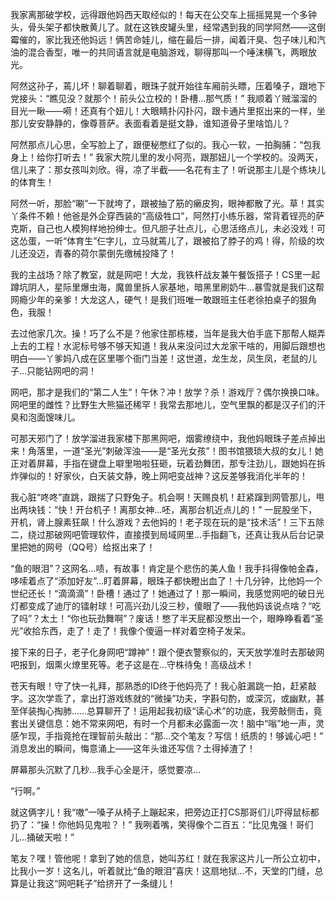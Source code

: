 我家离那破学校，远得跟他妈西天取经似的！每天在公交车上摇摇晃晃一个多钟头，骨头架子都快散黄儿了。就在这铁皮罐头里，经常遇到我的同学阿然——这倒霉催的，家比我还他妈远！俩苦命娃儿，缩在最后一排，闻着汗臭、包子味儿和汽油的混合香型，唯一的共同语言就是电脑游戏，聊得那叫一个唾沫横飞，两眼放光。

阿然这孙子，蔫儿坏！聊着聊着，眼珠子就开始往车厢前头瞟，压着嗓子，跟地下党接头：“瞧见没？就那个！前头公立校的！卧槽…那气质！” 我顺着丫贼溜溜的目光一瞅——嗬！还真有个妞儿！大眼睛扑闪扑闪，跟卡通片里抠出来的一样，坐那儿安安静静的，像尊菩萨。表面看着是挺文静，谁知道骨子里啥馅儿？

阿然那点儿心思，全写脸上了，跟便秘憋红了似的。我心一软，一拍胸脯：“包我身上！给你打听去！” 我家大院儿里的发小阿亮，跟那妞儿一个学校的。没两天，信儿来了：那女孩叫刘欣。得，凉了半截——名花有主了！听说那主儿是个练块儿的体育生！

阿然一听，那脸“唰”一下就垮了，跟被抽了筋的癞皮狗，眼神都散了光。草！其实丫条件不赖！他爸是外企穿西装的“高级牲口”，阿然打小练乐器，常背着锃亮的萨克斯，自己也人模狗样地扮绅士。但凡胆子壮点儿，心思活络点儿，未必没戏！可这怂蛋，一听“体育生”仨字儿，立马就蔫儿了，跟被掐了脖子的鸡！得，阶级的坎儿还没迈，青春的荷尔蒙倒先缴械投降了！

我的主战场？除了教室，就是网吧！大龙，我铁杆战友兼午餐饭搭子！CS里一起蹲坑阴人，星际里爆虫海，魔兽里拆人家基地，暗黑里刷奶牛…暴雪就是我们这帮网瘾少年的亲爹！大龙这人，硬气！是我们班唯一敢跟班主任老徐拍桌子的狠角色，我服！

去过他家几次。操！巧了么不是？他家住那栋楼，当年是我大伯手底下那帮人糊弄上去的工程！水泥标号够不够天知道！我从来没问过大龙家干啥的，用脚后跟想也明白——丫爹妈八成在区里哪个衙门当差！这世道，龙生龙，凤生凤，老鼠的儿子…只能钻网吧的洞！

网吧，那才是我们的“第二人生”！午休？冲！放学？杀！游戏厅？偶尔换换口味。网吧里的雌性？比野生大熊猫还稀罕！我常去那地儿，空气里飘的都是汉子们的汗臭和泡面馊味儿。

可那天邪门了！放学溜进我家楼下那黑网吧，烟雾缭绕中，我他妈眼珠子差点掉出来！角落里，一道“圣光”刺破浑浊——是“圣光女孩”！图书馆猥琐大叔的女儿！她正对着屏幕，手指在键盘上噼里啪啦狂砸，玩着劲舞团，那专注劲儿，跟她妈在拆炸弹似的！好家伙，白天装文静，晚上网吧变战神？这反差够我消化半年的！

我心脏“咚咚”直跳，跟揣了只野兔子。机会啊！天赐良机！赶紧蹿到网管那儿，甩出两块钱：“快！开台机子！离那女神…呸，离那台机近点儿的！” 一屁股坐下，开机，肾上腺素狂飙！什么游戏？去他妈的！老子现在玩的是“技术活”！三下五除二，绕过那破网吧管理软件，直接摸到局域网里…手指翻飞，还真让我从后台记录里把她的网号（QQ号）给抠出来了！

“鱼的眼泪”？这网名…啧，有故事！肯定是个悲伤的美人鱼！我手抖得像帕金森，哆嗦着点了“添加好友”…盯着屏幕，眼珠子都快瞪出血了！十几分钟，比他妈一个世纪还长！“滴滴滴”！卧槽！通过了！她通过了！那一瞬间，我感觉网吧的破日光灯都变成了迪厅的镭射球！可高兴劲儿没三秒，傻眼了——我他妈该说点啥？“吃了吗”？太土！“你也玩劲舞啊”？废话！憋了半天屁都没憋出一个，眼睁睁看着“圣光”收拾东西，走了！走了！我像个傻逼一样对着空椅子发呆。

接下来的日子，老子化身网吧“蹲神”！跟个便衣警察似的，天天放学准时去那破网吧报到，烟熏火燎里死等。老子这是在…守株待兔！高级战术！

苍天有眼！守了快一礼拜，那熟悉的ID终于他妈亮了！我心脏漏跳一拍，赶紧敲字。这次学乖了，拿出打游戏练就的“微操”功夫，字斟句酌，或深沉，或幽默，甚至佯装掏心掏肺……总算聊开了！运用起我初级“读心术”的功底，我旁敲侧击，竟套出关键信息：她不常来网吧，有时一个月都未必露面一次！脑中“嗡”地一声，灵感乍现，手指竟抢在理智前头敲出：“那…交个笔友？写信！纸质的！够诚心吧！” 消息发出的瞬间，悔意涌上——这年头谁还写信？土得掉渣了！

屏幕那头沉默了几秒…我手心全是汗，感觉要凉…

“行啊。”

就这俩字儿！我“嗷”一嗓子从椅子上蹦起来，把旁边正打CS那哥们儿吓得鼠标都扔了：“操！你他妈见鬼啦？！” 我咧着嘴，笑得像个二百五：“比见鬼强！哥们儿…捅破天啦！”

笔友？嘿！管他呢！拿到了她的信息，她叫苏红！就在我家这片儿一所公立初中，比我小一岁！这名儿，听着就比“鱼的眼泪”喜庆！这扇地狱…不，天堂的门缝，总算是让我这“网吧耗子”给挤开了一条缝儿！